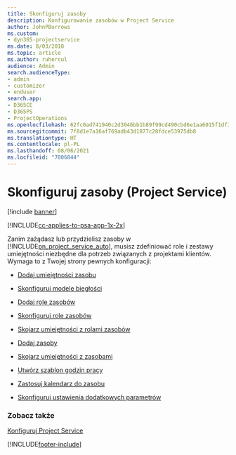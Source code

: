 ```yaml
---
title: Skonfiguruj zasoby
description: Konfigurowanie zasobów w Project Service
author: JohnPBurrows
ms.custom:
- dyn365-projectservice
ms.date: 8/03/2018
ms.topic: article
ms.author: ruhercul
audience: Admin
search.audienceType:
- admin
- customizer
- enduser
search.app:
- D365CE
- D365PS
- ProjectOperations
ms.openlocfilehash: 62fc0ad741940c2d3046bb1b89f99cd490cbd6e1aa6015f1df3b92afb2f107ff
ms.sourcegitcommit: 7f8d1e7a16af769adb43d1877c28fdce53975db8
ms.translationtype: HT
ms.contentlocale: pl-PL
ms.lasthandoff: 08/06/2021
ms.locfileid: "7006844"
---
```

# <a name="set-up-resources-project-service"></a>Skonfiguruj zasoby (Project Service)

[!include [banner](../includes/psa-now-project-operations.md)]

[!INCLUDE[cc-applies-to-psa-app-1x-2x](../includes/cc-applies-to-psa-app-1x-2x.md)]

Zanim zażądasz lub przydzielisz zasoby w [!INCLUDE[pn_project_service_auto](../includes/pn-project-service-auto.md)], musisz zdefiniować role i zestawy umiejętności niezbędne dla potrzeb związanych z projektami klientów. Wymaga to z Twojej strony pewnych konfiguracji:  
  
-   [Dodaj umiejętności zasobu](../psa/add-resource-skills.md)  
  
-   [Skonfiguruj modele biegłości](../psa/set-up-proficiency-models.md)  
  
-   [Dodaj role zasobów](../psa/add-resource-roles.md)  
  
-   [Skonfiguruj role zasobów](../psa/configure-resource-roles.md)  
  
-   [Skojarz umiejętności z rolami zasobów](../psa/associate-skills-with-resource-roles.md)  
  
-   [Dodaj zasoby](../psa/add-resources.md)  
  
-   [Skojarz umiejętności z zasobami](../psa/associate-skills-with-resources.md)  
  
-   [Utwórz szablon godzin pracy](../psa/create-work-hours-template.md)  
  
-   [Zastosuj kalendarz do zasobu](../psa/apply-calendar-resource.md)  
  
-   [Skonfiguruj ustawienia dodatkowych parametrów](../psa/configure-additional-parameters-settings.md)  
  
### <a name="see-also"></a>Zobacz także  
 [Konfiguruj Project Service](../psa/configure.md)


[!INCLUDE[footer-include](../includes/footer-banner.md)]